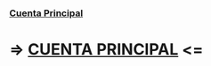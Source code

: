 ### [Cuenta Principal](https://github.com/isinicolle)


### <h1> => <a href="https://github.com/isinicolle">CUENTA PRINCIPAL</a> <= </h1> 
